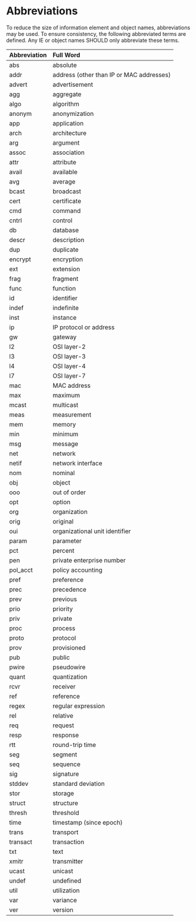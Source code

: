 # Abbreviations

To reduce the size of information element and object names, abbreviations may be used. To ensure consistency, the following abbreviated terms are defined. Any IE or object names SHOULD only abbreviate these terms.

Abbreviation | Full Word
:---|:---
abs | absolute
addr | address (other than IP or MAC addresses)
advert | advertisement
agg | aggregate
algo | algorithm
anonym | anonymization
app | application
arch | architecture
arg | argument
assoc | association
attr | attribute
avail | available
avg | average
bcast | broadcast
cert | certificate
cmd | command
cntrl | control
db | database
descr | description
dup | duplicate
encrypt | encryption
ext | extension
frag | fragment
func | function
id | identifier
indef | indefinite
inst | instance
ip | IP protocol or address
gw | gateway
l2 | OSI layer-2
l3 | OSI layer-3
l4 | OSI layer-4
l7 | OSI layer-7
mac | MAC address
max | maximum
mcast | multicast
meas | measurement
mem | memory
min | minimum
msg | message
net | network
netif | network interface
nom | nominal
obj | object
ooo | out of order
opt | option
org | organization
orig | original
oui | organizational unit identifier
param | parameter
pct | percent
pen | private enterprise number
pol_acct | policy accounting
pref | preference
prec | precedence
prev | previous
prio | priority
priv | private
proc | process
proto | protocol
prov | provisioned
pub | public
pwire | pseudowire
quant | quantization
rcvr | receiver
ref | reference
regex | regular expression
rel | relative
req | request
resp | response
rtt | round-trip time
seg | segment
seq | sequence
sig | signature
stddev | standard deviation
stor | storage
struct | structure
thresh | threshold
time | timestamp (since epoch)
trans | transport
transact | transaction
txt | text
xmitr | transmitter
ucast | unicast
undef | undefined
util | utilization
var | variance
ver | version
